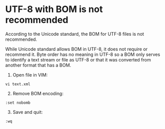 # UTF-8 with BOM is not recommended

According to the Unicode standard, the BOM for UTF-8 files is not recommended.

While Unicode standard allows BOM in UTF-8, it does not require or recommend it. Byte order has no meaning in UTF-8 so a BOM only serves to identify a text stream or file as UTF-8 or that it was converted from another format that has a BOM.

1. Open file in VIM:
```vim
vi text.xml
```

2. Remove BOM encoding:
```vim
:set nobomb
```

3. Save and quit:
```vim
:wq
```
